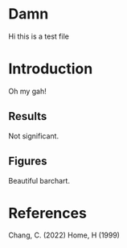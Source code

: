 # Damn
Hi this is a test file

# Introduction

Oh my gah!

## Results
Not significant.

## Figures

Beautiful barchart.

# References

Chang, C. (2022)
Home, H (1999)
